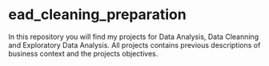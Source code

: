 # ead_cleaning_preparation
In this repository you will find my projects for Data Analysis, Data Cleanning and Exploratory Data Analysis. All projects contains previous descriptions of business context and the projects objectives.
